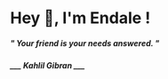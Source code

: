 <h1 title="head"> Hey 👋, I'm Endale !</h1>

**<h5><i>" Your friend is your needs answered. "</i></h5>**

*<b>___ Kahlil Gibran ___</b>*
